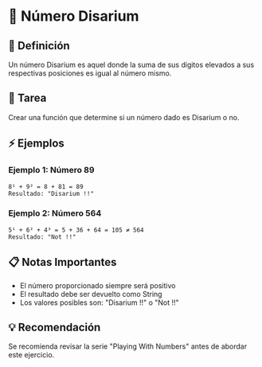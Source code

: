 # 🔢 Número Disarium

## 📝 Definición
Un número Disarium es aquel donde la suma de sus dígitos elevados a sus respectivas posiciones es igual al número mismo.

## 🎯 Tarea
Crear una función que determine si un número dado es Disarium o no.

## ⚡ Ejemplos

### Ejemplo 1: Número 89
```
8¹ + 9² = 8 + 81 = 89
Resultado: "Disarium !!"
```

### Ejemplo 2: Número 564
```
5¹ + 6² + 4³ = 5 + 36 + 64 = 105 ≠ 564
Resultado: "Not !!"
```

## 📋 Notas Importantes
- El número proporcionado siempre será positivo
- El resultado debe ser devuelto como String
- Los valores posibles son: "Disarium !!" o "Not !!"

## 💡 Recomendación
Se recomienda revisar la serie "Playing With Numbers" antes de abordar este ejercicio.
